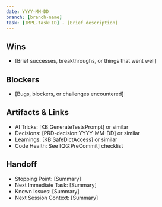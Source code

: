 ```yaml
---
date: YYYY-MM-DD
branch: [branch-name]
task: [IMPL-task:ID] - [Brief description]
---
```


## Wins

- [Brief successes, breakthroughs, or things that went well]

## Blockers

- [Bugs, blockers, or challenges encountered]

## Artifacts & Links

- AI Tricks: [KB:GenerateTestsPrompt] or similar
- Decisions: [PRD-decision:YYYY-MM-DD] or similar
- Learnings: [KB:SafeDictAccess] or similar
- Code Health: See [QG:PreCommit] checklist

## Handoff

- Stopping Point: [Summary]
- Next Immediate Task: [Summary]
- Known Issues: [Summary]
- Next Session Context: [Summary]
